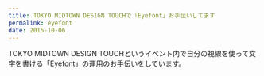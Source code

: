 ```yaml
---
title: TOKYO MIDTOWN DESIGN TOUCHで「Eyefont」お手伝いしてます
permalink: eyefont
date: 2015-10-06
---
```


TOKYO MIDTOWN DESIGN TOUCHというイベント内で自分の視線を使って文字を書ける「Eyefont」の運用のお手伝いをしています。
